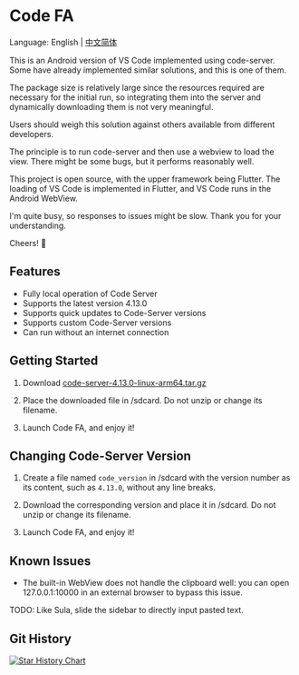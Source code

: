 # Code FA

Language: English | [中文简体](README-ZH.md)

This is an Android version of VS Code implemented using code-server. Some have already implemented similar solutions, and this is one of them.

The package size is relatively large since the resources required are necessary for the initial run, so integrating them into the server and dynamically downloading them is not very meaningful.

Users should weigh this solution against others available from different developers.

The principle is to run code-server and then use a webview to load the view. There might be some bugs, but it performs reasonably well.

This project is open source, with the upper framework being Flutter. The loading of VS Code is implemented in Flutter, and VS Code runs in the Android WebView.

I'm quite busy, so responses to issues might be slow. Thank you for your understanding.

Cheers! 🍻

## Features

- Fully local operation of Code Server
- Supports the latest version 4.13.0
- Supports quick updates to Code-Server versions
- Supports custom Code-Server versions
- Can run without an internet connection

## Getting Started

1. Download [code-server-4.13.0-linux-arm64.tar.gz](https://github.com/coder/code-server/releases/download/v4.13.0/code-server-4.13.0-linux-arm64.tar.gz)

2. Place the downloaded file in /sdcard. Do not unzip or change its filename.

3. Launch Code FA, and enjoy it!

## Changing Code-Server Version

1. Create a file named `code_version` in /sdcard with the version number as its content, such as `4.13.0`, without any line breaks.

2. Download the corresponding version and place it in /sdcard. Do not unzip or change its filename.

3. Launch Code FA, and enjoy it!

## Known Issues

- The built-in WebView does not handle the clipboard well: you can open 127.0.0.1:10000 in an external browser to bypass this issue.

TODO: Like Sula, slide the sidebar to directly input pasted text.

## Git History

[![Star History Chart](https://api.star-history.com/svg?repos=nightmare-space/vscode_for_android&type=Date)](https://star-history.com/#nightmare-space/vscode_for_android&Date)
